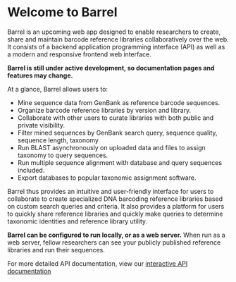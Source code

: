 # Welcome to Barrel 

Barrel is an upcoming web app designed to enable researchers to create, share and maintain barcode reference libraries collaboratively over the web. It consists of a backend application programming interface (API) as well as a modern and responsive frontend web interface.

**Barrel is still under active development, so documentation pages and features may change.**

At a glance, Barrel allows users to:

- Mine sequence data from GenBank as reference barcode sequences.
- Organize barcode reference libraries by version and library. 
- Collaborate with other users to curate libraries with both public and private visibility.
- Filter mined sequences by GenBank search query, sequence quality, sequence length, taxonomy
- Run BLAST asynchronously on uploaded data and files to assign taxonomy to query sequences.
- Run multiple sequence alignment with database and query sequences included.
- Export databases to popular taxonomic assignment software.

Barrel thus provides an intuitive and user-friendly interface for users to collaborate to create specialized DNA barcoding reference libraries based on custom search queries and criteria. It also provides a platform for users to quickly share reference libraries and quickly make queries to determine taxonomic identities and reference library utility.

**Barrel can be configured to run locally, or as a web server.** When run as a web server, fellow researchers can see your publicly published reference libraries and run their sequences.

For more detailed API documentation, view our [interactive API documentation](./app/api-docs)